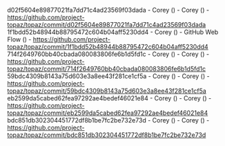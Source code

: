 d02f5604e89877021fa7dd71c4ad23569f03dada - Corey () - Corey () - https://github.com/project-topaz/topaz/commit/d02f5604e89877021fa7dd71c4ad23569f03dada
1f1bdd52b48944b88795472c604b04aff5230dd4 - Corey () - GitHub Web Flow () - https://github.com/project-topaz/topaz/commit/1f1bdd52b48944b88795472c604b04aff5230dd4
714f2649760bb40cbada080083806fe6b1d5fd1c - Corey () - Corey () - https://github.com/project-topaz/topaz/commit/714f2649760bb40cbada080083806fe6b1d5fd1c
59bdc4309b8143a75d603e3a8ee43f281ce1cf5a - Corey () - Corey () - https://github.com/project-topaz/topaz/commit/59bdc4309b8143a75d603e3a8ee43f281ce1cf5a
eb2599da5cabed62fea97292ae4bedef46021e84 - Corey () - Corey () - https://github.com/project-topaz/topaz/commit/eb2599da5cabed62fea97292ae4bedef46021e84
bdc851db302304451772df8b1be7fc2be732e73d - Corey () - Corey () - https://github.com/project-topaz/topaz/commit/bdc851db302304451772df8b1be7fc2be732e73d
